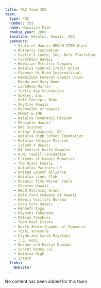 ```yaml
---
title: FRC Team 359
team:
  type: FRC
  number: 359
  name: Hawaiian Kids
  rookie_year: 2000
  location: Waialua, Hawaii, USA
  sponsors:
    - State of Hawaii REACH STEM Grant
    - McInerny Foundation
    - Castle & Cooke, Inc. Dole Plantation
    - FirstWind Hawaii
    - Hawaiian Electric Company
    - Waialua Federal Credit Union
    - Pioneer Hi-Bred International
    - HawaiiUSA Federal Credit Union
    - Randy and Mary Wood
    - LockHeed Martin
    - Turtle Bay Foundation
    - Oakley, Inc.
    - Golf Concepts-Nike
    - Skydive Hawaii
    - McDonalds of Hawaii
    - PHNSY & IMF
    - Waialua Hongwanji Mission
    - Monsanto Hawaii
    - BAE Systems
    - Arthur Kobayashi, OD
    - Waialua High School Foundation
    - Haleiwa Shingon Mission
    - Island X Hawaii
    - HI Central North Complex
    - R.M. Towill Foundation
    - Friends of Hawaii Robotics
    - The Oishi Family
    - Kalaeloa Partners LP
    - United Launch Alliance
    - Waialua Lions Club
    - Oceanic Time Warner Cable
    - Chevron Hawaii
    - HECO Matching Grant
    - Dole Food Company of Hawaii
    - Hawaii Visitors Bureau
    - Coca Cola Hawaii
    - Kenneth Koga
    - Kiyoshi Takenaka
    - Matsuo Takabuki
    - Team Real Estate
    - North Shore Chamber of Commerce
    - Yoshi Yonemura
    - Clyde and Sarah Miyataki
    - T.S. Hong
    - Gordon and Evelyn Kuwada
    - Sunset Homes LLC
    - Waialua High
    - Interm
  links:
    Website: 
---
```

No content has been added for this team